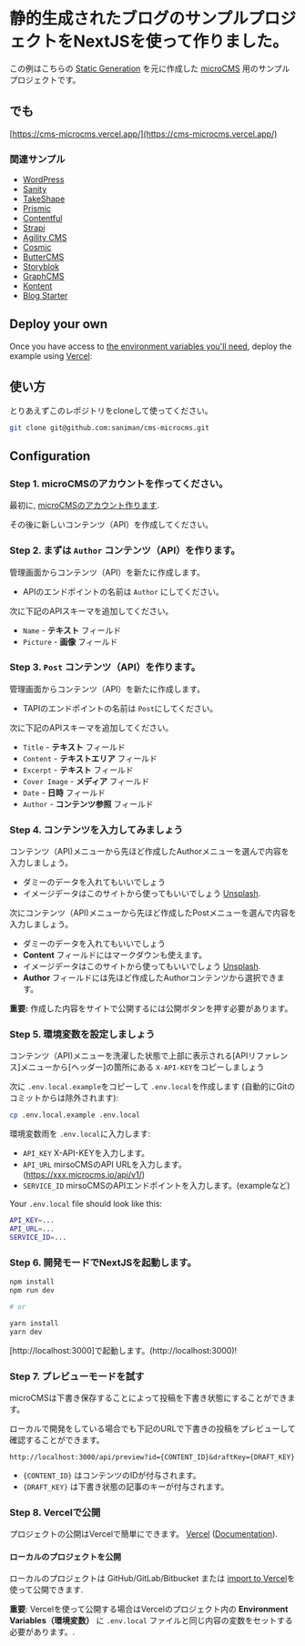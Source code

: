 # 静的生成されたブログのサンプルプロジェクトをNextJSを使って作りました。

この例はこちらの [Static Generation](https://nextjs.org/docs/basic-features/pages) を元に作成した [microCMS](https://microcms.io/) 用のサンプルプロジェクトです。

## でも

[https://cms-microcms.vercel.app/](https://cms-microcms.vercel.app/)

### 関連サンプル

- [WordPress](/examples/cms-wordpress)
- [Sanity](/examples/cms-sanity)
- [TakeShape](/examples/cms-takeshape)
- [Prismic](/examples/cms-prismic)
- [Contentful](/examples/cms-contentful)
- [Strapi](/examples/cms-strapi)
- [Agility CMS](/examples/cms-agilitycms)
- [Cosmic](/examples/cms-cosmic)
- [ButterCMS](/examples/cms-buttercms)
- [Storyblok](/examples/cms-storyblok)
- [GraphCMS](/examples/cms-graphcms)
- [Kontent](/examples/cms-kontent)
- [Blog Starter](/examples/blog-starter)

## Deploy your own

Once you have access to [the environment variables you'll need](#step-5-set-up-environment-variables), deploy the example using [Vercel](https://vercel.com?utm_source=github&utm_medium=readme&utm_campaign=next-example):



## 使い方

とりあえずこのレポジトリをcloneして使ってください。

```bash
git clone git@github.com:saniman/cms-microcms.git

```

## Configuration

### Step 1. microCMSのアカウントを作ってください。

最初に, [microCMSのアカウント作ります](https://microcms.io).

その後に新しいコンテンツ（API）を作成してください。

### Step 2. まずは `Author` コンテンツ（API）を作ります。

管理画面からコンテンツ（API）を新たに作成します。

- APIのエンドポイントの名前は `Author` にしてください。

次に下記のAPIスキーマを追加してください。

- `Name` - **テキスト** フィールド 
- `Picture` - **画像** フィールド 

### Step 3. `Post` コンテンツ（API）を作ります。

管理画面からコンテンツ（API）を新たに作成します。

- TAPIのエンドポイントの名前は `Post`にしてください。

次に下記のAPIスキーマを追加してください。

- `Title` - **テキスト** フィールド 
- `Content` - **テキストエリア** フィールド
- `Excerpt` - **テキスト** フィールド 
- `Cover Image` - **メディア** フィールド 
- `Date` - **日時** フィールド 
- `Author` - **コンテンツ参照** フィールド 

### Step 4. コンテンツを入力してみましょう

コンテンツ（API)メニューから先ほど作成したAuthorメニューを選んで内容を入力しましょう。

- ダミーのデータを入れてもいいでしょう
- イメージデータはこのサイトから使ってもいいでしょう [Unsplash](https://unsplash.com/).

次にコンテンツ（API)メニューから先ほど作成したPostメニューを選んで内容を入力しましょう。

- ダミーのデータを入れてもいいでしょう
- **Content** フィールドにはマークダウンも使えます。
- イメージデータはこのサイトから使ってもいいでしょう [Unsplash](https://unsplash.com/).
- **Author** フィールドには先ほど作成したAuthorコンテンツから選択できます。

**重要:** 作成した内容をサイトで公開するには公開ボタンを押す必要があります。

### Step 5. 環境変数を設定しましょう

コンテンツ（API)メニューを洗濯した状態で上部に表示される[APIリファレンス]メニューから[ヘッダー]の箇所にある
`X-API-KEY`をコピーしましょう

次に `.env.local.example`をコピーして `.env.local`を作成します (自動的にGitのコミットからは除外されます):

```bash
cp .env.local.example .env.local
```

環境変数雨を `.env.local`に入力します:

- `API_KEY` X-API-KEYを入力します。
- `API_URL` mirsoCMSのAPI URLを入力します。(https://xxx.microcms.io/api/v1/)
- `SERVICE_ID` mirsoCMSのAPIエンドポイントを入力します。(exampleなど)

Your `.env.local` file should look like this:

```bash
API_KEY=...
API_URL=...
SERVICE_ID=...
```

### Step 6. 開発モードでNextJSを起動します。

```bash
npm install
npm run dev

# or

yarn install
yarn dev
```

[http://localhost:3000]で起動します。(http://localhost:3000)! 

### Step 7. プレビューモードを試す

microCMSは下書き保存することによって投稿を下書き状態にすることができます。

ローカルで開発をしている場合でも下記のURLで下書きの投稿をプレビューして確認することができます。

```
http://localhost:3000/api/preview?id={CONTENT_ID}&draftKey={DRAFT_KEY}
```

- `{CONTENT_ID}` はコンテンツのIDが付与されます。
- `{DRAFT_KEY}` は下書き状態の記事のキーが付与されます。


### Step 8. Vercelで公開

プロジェクトの公開はVercelで簡単にできます。 [Vercel](https://vercel.com?utm_source=github&utm_medium=readme&utm_campaign=next-example) ([Documentation](https://nextjs.org/docs/deployment)).

#### ローカルのプロジェクトを公開

ローカルのプロジェクトは GitHub/GitLab/Bitbucket または [import to Vercel](https://vercel.com/import/git?utm_source=github&utm_medium=readme&utm_campaign=next-example)を使って公開できます.

**重要**: Vercelを使って公開する場合はVercelのプロジェクト内の **Environment Variables（環境変数）** に `.env.local` ファイルと同じ内容の変数をセットする必要があります。.

